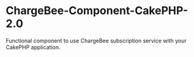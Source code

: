 # ChargeBee-Component-CakePHP-2.0
Functional component to use ChargeBee subscription service with your CakePHP application.
